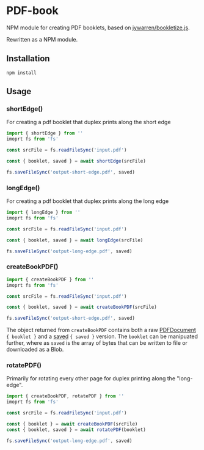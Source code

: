 # PDF-book

NPM module for creating PDF booklets, based on
[jywarren/bookletize.js](https://github.com/jywarren/bookletize.js).

Rewritten as a NPM module.

## Installation

```
npm install
```

## Usage

### shortEdge()

For creating a pdf booklet that duplex prints along the short edge

```js
import { shortEdge } from ''
imoprt fs from 'fs'

const srcFile = fs.readFileSync('input.pdf')

const { booklet, saved } = await shortEdge(srcFile)

fs.saveFileSync('output-short-edge.pdf', saved)
```

### longEdge()

For creating a pdf booklet that duplex prints along the long edge

```js
import { longEdge } from ''
imoprt fs from 'fs'

const srcFile = fs.readFileSync('input.pdf')

const { booklet, saved } = await longEdge(srcFile)

fs.saveFileSync('output-long-edge.pdf', saved)
```

### createBookPDF()

```js
import { createBookPDF } from ''
imoprt fs from 'fs'

const srcFile = fs.readFileSync('input.pdf')

const { booklet, saved } = await createBookPDF(srcFile)

fs.saveFileSync('output-short-edge.pdf', saved)
```

The object returned from `createBookPDF` contains both a raw
[PDFDocument](https://pdf-lib.js.org/docs/api/classes/pdfdocument) `{ booklet }`
and a [saved](https://pdf-lib.js.org/docs/api/classes/pdfdocument#save) `{ saved
}` version. The `booklet` can be manipuated further, where as `saved` is the
array of bytes that can be written to file or downloaded as a Blob.

### rotatePDF()

Primarily for rotating every other page for duplex printing along the
"long-edge".

```js
import { createBookPDF, rotatePDF } from ''
imoprt fs from 'fs'

const srcFile = fs.readFileSync('input.pdf')

const { booklet } = await createBookPDF(srcFile)
const { booklet, saved } = await rotatePDF(booklet)

fs.saveFileSync('output-long-edge.pdf', saved)
```
